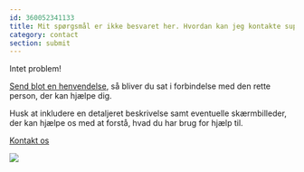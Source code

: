 ```yaml
---
id: 360052341133
title: Mit spørgsmål er ikke besvaret her. Hvordan kan jeg kontakte support?
category: contact
section: submit
---
```

Intet problem!

[Send blot en henvendelse](https://help.studycat.com/hc/en-gb/requests/new), så bliver du sat i forbindelse med den rette person, der kan hjælpe dig.

Husk at inkludere en detaljeret beskrivelse samt eventuelle skærmbilleder, der kan hjælpe os med at forstå, hvad du har brug for hjælp til.

[Kontakt os](https://help.studycat.com/hc/en-gb/requests/new)

![](https://help.studycat.com/hc/article_attachments/31662880176025)